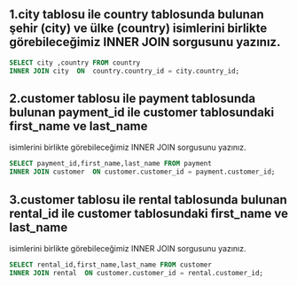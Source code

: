 
## 1.city tablosu ile country tablosunda bulunan şehir (city) ve ülke (country) isimlerini birlikte görebileceğimiz INNER JOIN sorgusunu yazınız.

```sql
SELECT city ,country FROM country
INNER JOIN city  ON  country.country_id = city.country_id;
```

## 2.customer tablosu ile payment tablosunda bulunan payment_id ile customer tablosundaki first_name ve last_name
isimlerini birlikte görebileceğimiz INNER JOIN sorgusunu yazınız.

```sql
SELECT payment_id,first_name,last_name FROM payment
INNER JOIN customer  ON customer.customer_id = payment.customer_id;
```


## 3.customer tablosu ile rental tablosunda bulunan rental_id ile customer tablosundaki first_name ve last_name
isimlerini birlikte görebileceğimiz INNER JOIN sorgusunu yazınız.

```sql
SELECT rental_id,first_name,last_name FROM customer
INNER JOIN rental  ON customer.customer_id = rental.customer_id;
```
